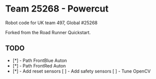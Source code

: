 # Team 25268 - Powercut

Robot code for UK team 497, Global #25268

Forked from the Road Runner Quickstart. 

## TODO
- [*] - Path FrontBlue Auton
- [*] - Path FrontRed Auton
- [*] - Add reset sensors
[ ] - Add safety sensors
[ ] - Tune OpenCV

